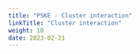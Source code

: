 ```yaml
---
title: "PSKE - Cluster interaction"
linkTitle: "Cluster interaction"
weight: 10
date: 2023-02-21
---
```


